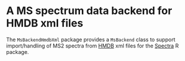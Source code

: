 # A MS spectrum data backend for HMDB xml files

The `MsBackendHmdbXml` package provides a `MsBackend` class to support
import/handling of MS2 spectra from [HMDB](http://www.hmdb.ca) xml files for the
[Spectra](https://github.com/rformassspectrometry/Spectra) R package.


